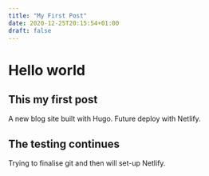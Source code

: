 ```yaml
---
title: "My First Post"
date: 2020-12-25T20:15:54+01:00
draft: false
---
```


# Hello world
## This my first post
A new blog site built with Hugo.
Future deploy with Netlify.

## The testing continues
Trying to finalise git and then will set-up Netlify.
